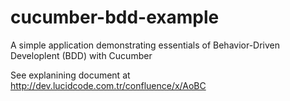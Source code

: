 cucumber-bdd-example
=============
A simple application demonstrating essentials of Behavior-Driven Developlent (BDD) with Cucumber

See explanining document at http://dev.lucidcode.com.tr/confluence/x/AoBC


